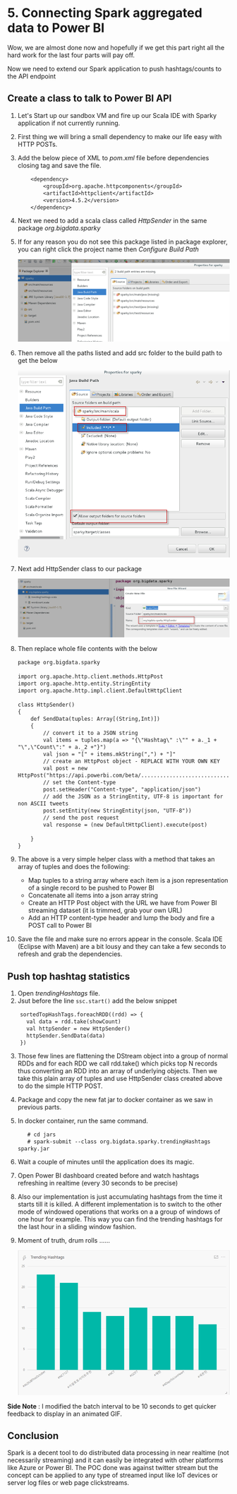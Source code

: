 # 5. Connecting Spark aggregated data to Power BI

Wow, we are almost done now and hopefully if we get this part right all the hard work for the last four parts will pay off.

Now we need to extend our Spark application to push hashtags/counts to the API endpoint

## Create a class to talk to Power BI API

1. Let's Start up our sandbox VM and fire up our Scala IDE with Sparky application if not currently running.
2. First thing we will bring a small dependency to make our life easy with HTTP POSTs.
3. Add the below piece of XML to *pom.xml* file before dependencies closing tag and save the file.

    ```
        <dependency>
            <groupId>org.apache.httpcomponents</groupId>
            <artifactId>httpclient</artifactId>
            <version>4.5.2</version>
        </dependency>
    ```

4. Next we need to add a scala class called *HttpSender* in the same package *org.bigdata.sparky*
5. If for any reason you do not see this package listed in package explorer, you can right click the project name then *Configure Build Path*
    
    ![bad-paths](../images/spark-streaming-05-bad-build-paths.png)

6.  Then remove all the paths listed and add src folder to the build path to get the below

    ![fixed-path](../images/spark-streaming-05-fixed-paths.png)

7. Next add HttpSender class to our package

    ![add-http](../images/spark-streaming-05=add-http-class.png)

8. Then replace whole file contents with the below

    ```
    package org.bigdata.sparky

    import org.apache.http.client.methods.HttpPost
    import org.apache.http.entity.StringEntity
    import org.apache.http.impl.client.DefaultHttpClient

    class HttpSender()
    {
        def SendData(tuples: Array[(String,Int)])
        {   
            // convert it to a JSON string
            val items = tuples.map(a => "{\"Hashtag\" :\"" + a._1 + "\",\"Count\":" + a._2 +"}")    
            val json = "[" + items.mkString(",") + "]"    
            // create an HttpPost object - REPLACE WITH YOUR OWN KEY
            val post = new HttpPost("https://api.powerbi.com/beta/............................")  
            // set the Content-type
            post.setHeader("Content-type", "application/json")  
            // add the JSON as a StringEntity, UTF-8 is important for non ASCII tweets
            post.setEntity(new StringEntity(json, "UTF-8")) 
            // send the post request
            val response = (new DefaultHttpClient).execute(post) 
            
        }
    }

    ```

9. The above is a very simple helper class with a method that takes an array of tuples and does the following:
    * Map tuples to a string array where each item is a json representation of a single record to be pushed to Power BI
    * Concatenate all items into a json array string
    * Create an HTTP Post object with the URL we have from Power BI streaming dataset (it is trimmed, grab your own URL)
    * Add an HTTP content-type header and lump the body and fire a POST call to Power BI
10. Save the file and make sure no errors appear in the console. Scala IDE (Eclipse with Maven) are a bit lousy and they can take a few seconds to refresh and grab the dependencies.


## Push top hashtag statistics

1. Open *trendingHashtags* file.
2. Jsut before the line `ssc.start()` add the below snippet

```
    sortedTopHashTags.foreachRDD((rdd) => {
      val data = rdd.take(showCount)
      val httpSender = new HttpSender()
      httpSender.SendData(data)
    })
```

3. Those few lines are flattening the DStream object into a group of normal RDDs and for each RDD we call rdd.take() which picks top N records thus converting an RDD into an array of underlying objects. Then we take this plain array of tuples and use HttpSender class created above to do the simple HTTP POST.
4. Package and copy the new fat jar to docker container as we saw in previous parts.
5. In docker container, run the same command.

     ```
        # cd jars
        # spark-submit --class org.bigdata.sparky.trendingHashtags sparky.jar
    ```

6. Wait a couple of minutes until the application does its magic.
7. Open Power BI dashboard created before and watch hashtags refreshing in realtime (every 30 seconds to be precise)
8. Also our implementation is just accumulating hashtags from the time it starts till it is killed. A different implementation is to switch to the other mode of windowed operations that works on a a group of windows of one hour for example.
   This way you can find the trending hashtags for the last hour in a sliding window fashion.
9. Moment of truth, drum rolls ......

    ![final-result](../images/final.gif)



**Side Note** : I modified the batch interval to be 10 seconds to get quicker feedback to display in an animated GIF.

## Conclusion

Spark is a decent tool to do distributed data processing in near realtime (not necessarily streaming) and it can easily be integrated with other platforms like Azure or Power BI.
The POC done was against twitter stream but the concept can be applied to any type of streamed input like IoT devices or server log files or web page clickstreams.  